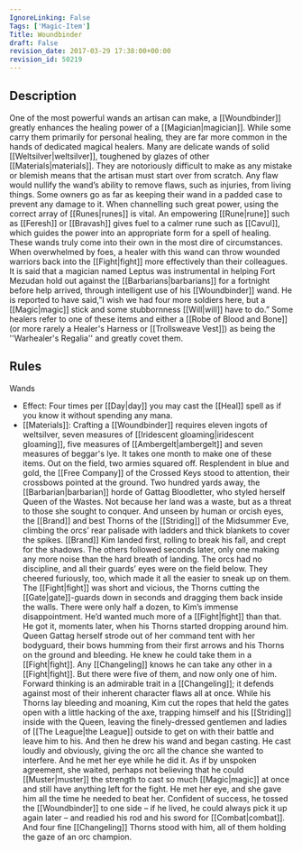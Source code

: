 ```yaml
---
IgnoreLinking: False
Tags: ['Magic-Item']
Title: Woundbinder
draft: False
revision_date: 2017-03-29 17:38:00+00:00
revision_id: 50219
---
```


## Description
One of the most powerful wands an artisan can make, a [[Woundbinder]] greatly enhances the healing power of a [[Magician|magician]]. While some carry them primarily for personal healing, they are far more common in the hands of dedicated magical healers. Many are delicate wands of solid [[Weltsilver|weltsilver]], toughened by glazes of other [[Materials|materials]]. They are notoriously difficult to make as any mistake or blemish means that the artisan must start over from scratch. Any flaw would nullify the wand’s ability to remove flaws, such as injuries, from living things. Some owners go as far as keeping their wand in a padded case to prevent any damage to it. When channelling such great power, using the correct array of [[Runes|runes]] is vital. An empowering [[Rune|rune]] such as [[Feresh]] or [[Bravash]] gives fuel to a calmer rune such as [[Cavul]], which guides the power into an appropriate form for a spell of healing. 
These wands truly come into their own in the most dire of circumstances. When overwhelmed by foes, a healer with this wand can throw wounded warriors back into the [[Fight|fight]] more effectively than their colleagues. It is said that a magician named Leptus was instrumental in helping Fort Mezudan hold out against the [[Barbarians|barbarians]] for a fortnight before help arrived, through intelligent use of his [[Woundbinder]] wand. He is reported to have said,”I wish we had four more soldiers here, but a [[Magic|magic]] stick and some stubbornness [[Will|will]] have to do.”
Some healers refer to one of these items and either a [[Robe of Blood and Bone]] (or more rarely a Healer's Harness or [[Trollsweave Vest]]) as being the ''Warhealer's Regalia'' and greatly covet them.
## Rules
Wands
* Effect: Four times per [[Day|day]] you may cast the [[Heal]] spell as if you know it without spending any mana.
* [[Materials]]: Crafting a [[Woundbinder]] requires eleven ingots of weltsilver, seven measures of [[Iridescent gloaming|iridescent gloaming]], five measures of [[Ambergelt|ambergelt]] and seven measures of beggar's lye. It takes one month to make one of these items.
Out on the field, two armies squared off. Resplendent in blue and gold, the [[Free Company]] of the Crossed Keys stood to attention, their crossbows pointed at the ground. Two hundred yards away, the [[Barbarian|barbarian]] horde of Gattag Bloodletter, who styled herself Queen of the Wastes. Not because her land was a waste, but as a threat to those she sought to conquer.
And unseen by human or orcish eyes, the [[Brand]] and best Thorns of the [[Striding]] of the Midsummer Eve, climbing the orcs’ rear palisade with ladders and thick blankets to cover the spikes.
[[Brand]] Kim landed first, rolling to break his fall, and crept for the shadows. The others followed seconds later, only one making any more noise than the hard breath of landing.
The orcs had no discipline, and all their guards’ eyes were on the field below. They cheered furiously, too, which made it all the easier to sneak up on them. The [[Fight|fight]] was short and vicious, the Thorns cutting the [[Gate|gate]]-guards down in seconds and dragging them back inside the walls. There were only half a dozen, to Kim’s immense disappointment. He’d wanted much more of a [[Fight|fight]] than that.
He got it, moments later, when his Thorns started dropping around him. Queen Gattag herself strode out of her command tent with her bodyguard, their bows humming from their first arrows and his Thorns on the ground and bleeding. He knew he could take them in a [[Fight|fight]]. Any [[Changeling]] knows he can take any other in a [[Fight|fight]]. But there were five of them, and now only one of him.
Forward thinking is an admirable trait in a [[Changeling]]; it defends against most of their inherent character flaws all at once. While his Thorns lay bleeding and moaning, Kim cut the ropes that held the gates open with a little hacking of the axe, trapping himself and his [[Striding]] inside with the Queen, leaving the finely-dressed gentlemen and ladies of [[The League|the League]] outside to get on with their battle and leave him to his. And then he drew his wand and began casting.
He cast loudly and obviously, giving the orc all the chance she wanted to interfere. And he met her eye while he did it. As if by unspoken agreement, she waited, perhaps not believing that he could [[Muster|muster]] the strength to cast so much [[Magic|magic]] at once and still have anything left for the fight. He met her eye, and she gave him all the time he needed to beat her.
Confident of success, he tossed the [[Woundbinder]] to one side – if he lived, he could always pick it up again later – and readied his rod and his sword for [[Combat|combat]]. And four fine [[Changeling]] Thorns stood with him, all of them holding the gaze of an orc champion.